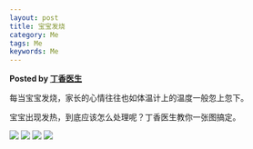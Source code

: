 ```yaml
---
layout: post
title: 宝宝发烧
category: Me
tags: Me
keywords: Me
---  
```

 

__Posted by [丁香医生](https://dxy.com/column/7944?keywords=%E5%84%BF%E7%AB%A5%E5%8F%91%E7%83%A7)__  



每当宝宝发烧，家长的心情往往也如体温计上的温度一般忽上忽下。

宝宝出现发热，到底应该怎么处理呢？丁香医生教你一张图搞定。

![](/assets/postAssets/2018/mormqonl.webp)
![](/assets/postAssets/2018/csxm3ziu.webp)
![](/assets/postAssets/2018/cdsx66si.webp)
![](/assets/postAssets/2018/x7fuk0b1.webp)










